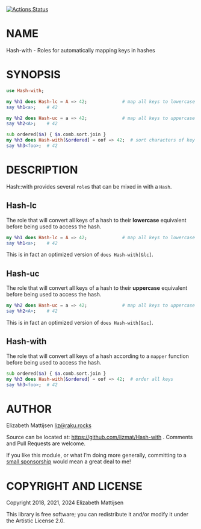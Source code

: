 [![Actions Status](https://github.com/lizmat/Hash-with/workflows/test/badge.svg)](https://github.com/lizmat/Hash-with/actions)

NAME
====

Hash-with - Roles for automatically mapping keys in hashes

SYNOPSIS
========

```raku
use Hash-with;

my %h1 does Hash-lc = A => 42;             # map all keys to lowercase
say %h1<a>;    # 42

my %h2 does Hash-uc = a => 42;             # map all keys to uppercase
say %h2<A>;    # 42

sub ordered($a) { $a.comb.sort.join }
my %h3 does Hash-with[&ordered] = oof => 42;  # sort characters of key
say %h3<foo>;  # 42
```

DESCRIPTION
===========

Hash::with provides several `role`s that can be mixed in with a `Hash`.

Hash-lc
-------

The role that will convert all keys of a hash to their **lowercase** equivalent before being used to access the hash.

```raku
my %h1 does Hash-lc = A => 42;             # map all keys to lowercase
say %h1<a>;    # 42
```

This is in fact an optimized version of `does Hash-with[&lc]`.

Hash-uc
-------

The role that will convert all keys of a hash to their **uppercase** equivalent before being used to access the hash.

```raku
my %h2 does Hash-uc = a => 42;             # map all keys to uppercase
say %h2<A>;    # 42
```

This is in fact an optimized version of `does Hash-with[&uc]`.

Hash-with
---------

The role that will convert all keys of a hash according to a `mapper` function before being used to access the hash.

```raku
sub ordered($a) { $a.comb.sort.join }
my %h3 does Hash-with[&ordered] = oof => 42;  # order all keys
say %h3<foo>;  # 42
```

AUTHOR
======

Elizabeth Mattijsen <liz@raku.rocks>

Source can be located at: https://github.com/lizmat/Hash-with . Comments and Pull Requests are welcome.

If you like this module, or what I’m doing more generally, committing to a [small sponsorship](https://github.com/sponsors/lizmat/) would mean a great deal to me!

COPYRIGHT AND LICENSE
=====================

Copyright 2018, 2021, 2024 Elizabeth Mattijsen

This library is free software; you can redistribute it and/or modify it under the Artistic License 2.0.

